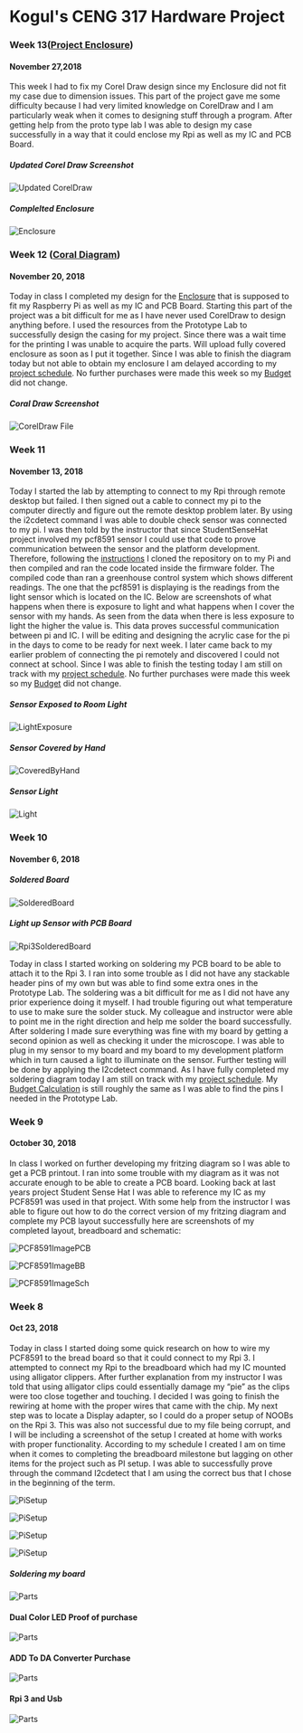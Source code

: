 # Kogul's CENG 317 Hardware Project

### Week 13([Project Enclosure](https://github.com/KogulB/KogulBCENG317Project/blob/master/documentation/myPiCasePCFRevision8.cdr))

#### November 27,2018
 This week I had to fix my Corel Draw design since my Enclosure did not fit my case due to dimension issues. This part of the project gave me some difficulty because I had very limited knowledge on CorelDraw and I am particularly weak when it comes to designing stuff through a program. After getting help from the proto type lab I was able to design my case successfully in a way that it could enclose my Rpi as well as my IC and PCB Board.

##### Updated Corel Draw Screenshot

![Updated CorelDraw](https://raw.githubusercontent.com/KogulB/KogulBCENG317Project/master/Images/CORELDiagram.PNG)

##### Complelted Enclosure

![Enclosure](https://raw.githubusercontent.com/KogulB/KogulBCENG317Project/master/Images/PiEnclosure.jpg)

### Week 12 ([Coral Diagram](https://github.com/KogulB/KogulBCENG317Project/blob/master/documentation/myPiCasePCF.cdr))

#### November 20, 2018

Today in class I completed my design for the [Enclosure](https://github.com/KogulB/KogulBCENG317Project/blob/master/documentation/myPiCasePCFRevision8.cdr) that is supposed to fit my Raspberry Pi as well as my IC and PCB Board. Starting this part of the project was a bit difficult for me as I have never used CorelDraw to design anything before. I used the resources from the Prototype Lab to successfully design the casing for my project. Since there was a wait time for the printing I was unable to acquire the parts. Will upload fully covered enclosure as soon as I put it together. Since I was able to finish the diagram today but not able to obtain my enclosure I am delayed according to my [project schedule](https://github.com/KogulB/KogulBCENG317Project/blob/master/documentation/Schedule.mpp). No further purchases were made this week so my [Budget](https://github.com/KogulB/KogulBCENG317Project/blob/master/documentation/Budget.xlsx) did not change.

##### Coral Draw Screenshot
![CorelDraw File](https://raw.githubusercontent.com/KogulB/KogulBCENG317Project/master/Images/CORELDiagram.PNG)

### Week 11

#### November 13, 2018
Today I started the lab by attempting to connect to my Rpi through remote desktop but failed. I then signed out a cable to connect my pi to the computer directly and figure out the remote desktop problem later. By using the i2cdetect command I was able to double check sensor was connected to my pi. I was then told by the instructor that since StudentSenseHat project involved my pcf8591 sensor I could use that code to prove communication between the sensor and the platform development. Therefore, following the [instructions](https://github.com/six0four/StudentSenseHat#student-raspberry-pi-image-creation-and-test-code) I cloned the repository on to my Pi and then compiled and ran the code located inside the firmware folder. The compiled code than ran a greenhouse control system which shows different readings. The one that the pcf8591 is displaying is the readings from the light sensor which is located on the IC. Below are screenshots of what happens when there is exposure to light and what happens when I cover the sensor with my hands. As seen from the data when there is less exposure to light the higher the value is. This data proves successful communication between pi and IC. I will be editing and designing the acrylic case for the pi in the days to come to be ready for next week. I later came back to my earlier problem of connecting the pi remotely and discovered I could not connect at school. Since I was able to finish the testing today I am still on track with my [project schedule](https://github.com/KogulB/KogulBCENG317Project/blob/master/documentation/Schedule.mpp). No further purchases were made this week so my [Budget](https://github.com/KogulB/KogulBCENG317Project/blob/master/documentation/Budget.xlsx) did not change. 

##### Sensor Exposed to Room Light
![LightExposure](https://raw.githubusercontent.com/KogulB/KogulBCENG317Project/master/Images/NotCovered.PNG)

##### Sensor Covered by Hand
![CoveredByHand](https://raw.githubusercontent.com/KogulB/KogulBCENG317Project/master/Images/Covered.PNG)

##### Sensor Light
![Light](https://raw.githubusercontent.com/KogulB/KogulBCENG317Project/master/Images/LightSensor.jpg)

### Week 10

#### November 6, 2018

##### Soldered Board
![SolderedBoard](https://raw.githubusercontent.com/KogulB/KogulBCENG317Project/master/PCF8591PCBLayout/PCBBoardSoldered.jpg)

##### Light up Sensor with PCB Board

![Rpi3SolderedBoard](https://raw.githubusercontent.com/KogulB/KogulBCENG317Project/master/PCF8591PCBLayout/Illumination.png)

Today in class I started working on soldering my PCB board to be able to attach it to the Rpi 3.
I ran into some trouble as I did not have any stackable header pins of my own but was able to find some extra ones in the Prototype Lab.
The soldering was a bit difficult for me as I did not have any prior experience doing it myself.
I had trouble figuring out what temperature to use to make sure the solder stuck.
My colleague and instructor were able to point me in the right direction and help me solder the board successfully.
After soldering I made sure everything was fine with my board by getting a second opinion as well as checking it under the microscope.
I was able to plug in my sensor to my board and my board to my development platform which in turn caused a light to illuminate on the sensor.
Further testing will be done by applying the I2cdetect command. As I have fully completed my soldering diagram today I am still on track with my [project schedule](https://github.com/KogulB/KogulBCENG317Project/blob/master/documentation/Schedule.mpp).
My [Budget Calculation](https://github.com/KogulB/KogulBCENG317Project/blob/master/documentation/Budget.xlsx) 
is still roughly the same as I was able to find the pins I needed in the Prototype Lab.

### Week 9

#### October 30, 2018

In class I worked on further developing my fritzing diagram so I was able to get a PCB printout.
I ran into some trouble with my diagram as it was not accurate enough to be able to create
a PCB board. Looking back at last years project Student Sense Hat I was able to reference my IC
as my PCF8591 was used in that project. With some help from the instructor I was able to figure out how to do the correct version of my fritzing diagram and complete my PCB layout successfully here are screenshots of my completed layout, breadboard and schematic:

![PCF8591ImagePCB](https://raw.githubusercontent.com/KogulB/KogulBCENG317Project/master/PCF8591PCBLayout/PCF8591PCB.PNG)

![PCF8591ImageBB](https://raw.githubusercontent.com/KogulB/KogulBCENG317Project/master/PCF8591PCBLayout/BreadBoardLayout.PNG)

![PCF8591ImageSch](https://raw.githubusercontent.com/KogulB/KogulBCENG317Project/master/PCF8591PCBLayout/PCF8591Schematic.PNG)


### Week 8
#### Oct 23, 2018

 Today in class I started doing some quick research on how to wire my PCF8591 to the 
 bread board so that it could connect to my Rpi 3. I attempted to connect my Rpi to the breadboard which had my IC mounted using alligator clippers. 
 After further explanation from my instructor I was told that using alligator clips could essentially damage my “pie” as the clips were too close together and touching. 
 I decided I was going to finish the rewiring at home with the proper wires that came with the chip. 
 My next step was to locate a Display adapter, so I could do a proper setup of NOOBs on the Rpi 3. 
 This was also not successful due to my file being corrupt, and I will be including a screenshot of the setup I created at home with works with proper functionality. 
 According to my schedule I created I am on time when it comes to completing the breadboard milestone but lagging on other items for the project such as PI setup. 
 I was able to successfully prove through the command I2cdetect that I am using the correct bus that I chose in the beginning of the term.


![PiSetup](https://raw.githubusercontent.com/KogulB/KogulBCENG317Project/master/Images/piSetupjpeg.jpeg)

![PiSetup](https://raw.githubusercontent.com/KogulB/KogulBCENG317Project/master/Images/PCF8591.png)

![PiSetup](https://raw.githubusercontent.com/KogulB/KogulBCENG317Project/master/Images/PiScreen.jpeg)


![PiSetup](https://raw.githubusercontent.com/KogulB/KogulBCENG317Project/master/Images/Assigned.PNG)

##### Soldering my board
![Parts](https://raw.githubusercontent.com/KogulB/KogulBCENG317Project/master/CroppedSoldering.jpg)

#### Dual Color LED Proof of purchase

![Parts](https://raw.githubusercontent.com/KogulB/KogulBCENG317Project/master/documentation/Dual%20Color%20Led.jpg)
	
	
#### ADD To DA Converter Purchase  

![Parts](https://raw.githubusercontent.com/KogulB/KogulBCENG317Project/master/documentation/SunfounderADDApcf8591.PNG)

#### Rpi 3 and Usb 

![Parts](https://raw.githubusercontent.com/KogulB/KogulBCENG317Project/master/documentation/UsbandRpi3.PNG)

